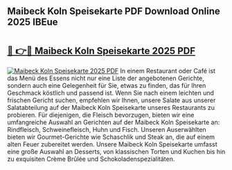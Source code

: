 ## Maibeck Koln Speisekarte PDF Download Online 2025 IBEue

# <h2><a href="http://gc8g5b.nevu.top/?p=Maibeck+Koln+Speisekarte">🔗 👉🔴 Maibeck Koln Speisekarte 2025 PDF</a></h2>

[![Maibeck Koln Speisekarte 2025 PDF](https://i.imgur.com/dBaPXMq.png)](http://gc8g5b.nevu.top/?p=Maibeck+Koln+Speisekarte)
In einem Restaurant oder Café ist das Menü des Essens nicht nur eine Liste der angebotenen Gerichte, sondern auch eine Gelegenheit für Sie, etwas zu finden, das für Ihren Geschmack köstlich und passend ist. Wenn Sie nach einem leichten und frischen Gericht suchen, empfehlen wir Ihnen, unsere Salate aus unserer Salatabteilung auf der Maibeck Koln Speisekarte unseres Restaurants zu probieren. Für diejenigen, die Fleisch bevorzugen, bieten wir eine umfangreiche Auswahl an Gerichten auf der Maibeck Koln Speisekarte an: Rindfleisch, Schweinefleisch, Huhn und Fisch. Unseren Auserwählten bieten wir Gourmet-Gerichte wie Schaschlik und Steak an, die auf einem alten Feuer zubereitet werden. Unsere Maibeck Koln Speisekarte umfasst eine große Auswahl an Desserts, von klassischen Torten und Kuchen bis hin zu exquisiten Crème Brûlée und Schokoladenspezialitäten.
